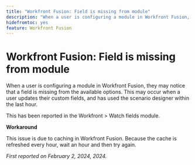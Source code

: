 ```yaml
---
title: "Workfront Fusion: Field is missing from module"
description: "When a user is configuring a module in Workfront Fusion, they may notice that a field is missing from the available options. This may occur when a user updates their custom fields, and has used the scenario designer within the last hour."
hidefromtoc: yes
feature: Workfront Fusion
---
```


# Workfront Fusion: Field is missing from module

When a user is configuring a module in Workfront Fusion, they may notice that a field is missing from the available options. This may occur when a user updates their custom fields, and has used the scenario designer within the last hour.

This has been reported in the Workfront > Watch fields module.

**Workaround**

This issue is due to caching in Workfront Fusion. Because the cache is refreshed every hour, wait an hour and then try again.

_First reported on February 2, 2024, 2024._
